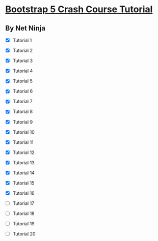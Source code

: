 # [Bootstrap 5 Crash Course Tutorial](https://www.youtube.com/playlist?list=PL4cUxeGkcC9joIM91nLzd_qaH_AimmdAR)

## By Net Ninja

- [x] Tutorial 1
- [x] Tutorial 2
- [x] Tutorial 3
- [x] Tutorial 4
- [x] Tutorial 5
- [x] Tutorial 6
- [x] Tutorial 7
- [x] Tutorial 8
- [x] Tutorial 9
- [x] Tutorial 10
- [x] Tutorial 11
- [x] Tutorial 12
- [x] Tutorial 13
- [x] Tutorial 14
- [x] Tutorial 15
- [x] Tutorial 16
- [ ] Tutorial 17
- [ ] Tutorial 18
- [ ] Tutorial 19
- [ ] Tutorial 20



